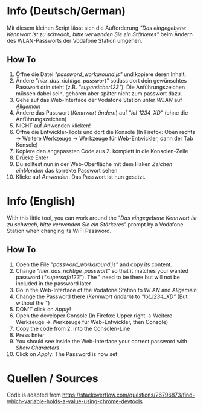 # Info (Deutsch/German)

Mit diesem kleinen Script lässt sich die Aufforderung _"Das eingegebene Kennwort ist zu schwach, bitte verwenden Sie ein Stärkeres"_ beim Ändern des WLAN-Passworts der Vodafone Station umgehen.

## How To

1. Öffne die Datei _"password_workaround.js"_ und kopiere deren Inhalt.
2. Ändere _"hier_das_richtige_passwort"_ sodass dort dein gewünschtes Passwort drin steht (z.B. _"supersicher123"_). Die Anführungszeichen müssen dabei sein, gehören aber später nicht zum passwort dazu.
3. Gehe auf das Web-Interface der Vodafone Station unter _WLAN_ auf _Allgemein_
4. Ändere das Passwort (_Kennwort ändern_) auf _"lol_1234_XD"_ (ohne die Anführungszeichen)
5. NICHT auf Anwenden klicken!
6. Öffne die Entwickler-Tools und dort die Konsole (In Firefox: Oben rechts -> Weitere Werkzeuge -> Werkzeuge für Web-Entwickler, dann der Tab Konsole)
7. Kopiere den angepassten Code aus 2. komplett in die Konsolen-Zeile
8. Drücke Enter
9. Du solltest nun in der Web-Oberfläche mit dem Haken _Zeichen einblenden_ das korrekte Passwort sehen
10. Klicke auf _Anwenden_. Das Passwort ist nun gesetzt.

# Info (English)

With this little tool, you can work around the _"Das eingegebene Kennwort ist zu schwach, bitte verwenden Sie ein Stärkeres"_ prompt by a Vodafone Station when changing its WiFi Password.

## How To

1. Open the File _"password_workaround.js"_ and copy its content.
2. Change _"hier_das_richtige_passwort"_ so that it matches your wanted password (_"supersafe123"_). The " need to be there but will not be included in the password later
3. Go in the Web-Interface of the Vodafone Station to _WLAN_ and _Allgemein_
4. Change the Password there (_Kennwort ändern_) to _"lol_1234_XD"_ (But without the ")
5. DON'T click on _Apply_!
6. Open the developer Console (In Firefox: Upper right -> Weitere Werkzeuge -> Werkzeuge für Web-Entwickler, then Console)
7. Copy the code from 2. into the Consolen-Line
8. Press Enter
9. You should see inside the Web-Interface your correct password with _Show Characters_
10. Click on _Apply_. The Password is now set

# Quellen / Sources
Code is adapted from https://stackoverflow.com/questions/26796873/find-which-variable-holds-a-value-using-chrome-devtools
